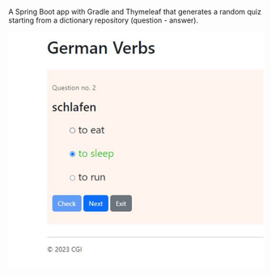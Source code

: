 A Spring Boot app with Gradle and Thymeleaf that generates a random quiz starting from a dictionary repository (question - answer).  

![quiz](quiz-sample.jpg)
